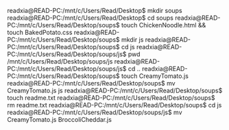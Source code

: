 readxia@READ-PC:/mnt/c/Users/Read/Desktop$ mkdir soups
readxia@READ-PC:/mnt/c/Users/Read/Desktop$ cd soups
readxia@READ-PC:/mnt/c/Users/Read/Desktop/soups$ touch ChickenNoodle.html && touch BakedPotato.css
readxia@READ-PC:/mnt/c/Users/Read/Desktop/soups$ mkdir js
readxia@READ-PC:/mnt/c/Users/Read/Desktop/soups$ cd js
readxia@READ-PC:/mnt/c/Users/Read/Desktop/soups/js$ pwd
/mnt/c/Users/Read/Desktop/soups/js
readxia@READ-PC:/mnt/c/Users/Read/Desktop/soups/js$ cd ..
readxia@READ-PC:/mnt/c/Users/Read/Desktop/soups$ touch CreamyTomato.js
readxia@READ-PC:/mnt/c/Users/Read/Desktop/soups$ mv CreamyTomato.js js
readxia@READ-PC:/mnt/c/Users/Read/Desktop/soups$ touch readme.txt
readxia@READ-PC:/mnt/c/Users/Read/Desktop/soups$ rm readme.txt
readxia@READ-PC:/mnt/c/Users/Read/Desktop/soups$ cd js
readxia@READ-PC:/mnt/c/Users/Read/Desktop/soups/js$ mv CreamyTomato.js BroccoliCheddar.js